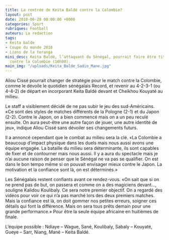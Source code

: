 ```yaml
---
title: La rentrée de Keita Baldé contre la Colombie?
layout: post
date: 2018-06-28 00:00:00 +0000
categories: Sport
rubriques: Football
auteurs: La redaction
tags:
- Keita balde
- Coupe du monde 2018
- Lions de la teranga
mini_desc: Keita Baldé, l’attaquant du Sénégal, pourrait faire être titularisé, jeudi
  contre la Colombie (16h00).
main_img: "/uploads/Keita_Balde_Sadio_Mane.jpg"
---
```

Aliou Cissé pourrait changer de stratégie pour le match contre la Colombie, comme le dévoile le quotidien sénégalais Record, et revenir au 4-2-3-1 (ou 4-4-2) de départ en incorporant Keita Baldé devant et Cheikhou Kouyaté au milieu.

Le staff a visiblement décidé de ne pas subir le jeu des sud-Américains. «Ce sont des styles de matches différents de la Pologne (2-1) et du Japon (2-2). Contre le Japon, on a bien commencé mais on a un peu reculé ensuite. On aura peut-être une autre façon de jouer, une autre identité de jeu», indique Aliou Cissé sans dévoiler ses changements futurs.

Il a annoncé cependant que le combat au milieu sera la clé. «La Colombie a beaucoup d’impact physique dans les duels mais nous aussi avons une équipe engagée. La bataille du milieu sera déterminante, ils sont capables de fixer et de contourner mais nous aussi. Il y a aura du spectacle mais je n’ai aucune raison de penser que le Sénégal ne va pas se qualifier. On est dans le bon tempo même si on pouvait envisager mieux contre le Japon. La motivation et la confiance sont là, on est déterminés.»

Les Sénégalais restent confiants avant ce rendez-vous. «On sait que si on ne prend pas de but, on passera et comme on a des magiciens devant…, souligne Kalidou Koulibaly. Ce sera notre premier objectif. On a regardé des vidéos pour voir ce qui n’a pas marché lors des deux premiers matches. Mais la confiance est là, on doit gommer nos petites erreurs, soigner ces détails qui font la différence. Mais on sera tous prêts demain pour une grande performance.» Pour être la seule équipe africaine en huitièmes de finale.

L’équipe possible : Ndiaye – Wague, Sané, Koulibaly, Sabaly – Kouyaté, Gueye – Sarr, Niang, Mané – Keita Baldé.